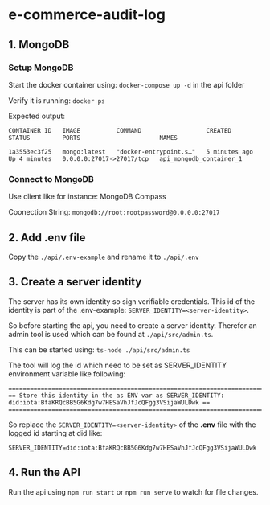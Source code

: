 # e-commerce-audit-log


## 1. MongoDB

### Setup MongoDB

Start the docker container using: `docker-compose up -d` in the api folder

Verify it is running: `docker ps`

Expected output:


```
CONTAINER ID   IMAGE          COMMAND                  CREATED         STATUS         PORTS                      NAMES

1a3553ec3f25   mongo:latest   "docker-entrypoint.s…"   5 minutes ago   Up 4 minutes   0.0.0.0:27017->27017/tcp   api_mongodb_container_1
```
  

### Connect to MongoDB

Use client like for instance: MongoDB Compass

Coonection String: `mongodb://root:rootpassword@0.0.0.0:27017`

## 2. Add .env file
Copy the `./api/.env-example` and rename it to `./api/.env`

## 3. Create a server identity
The server has its own identity so sign verifiable credentials. This id of the identity is part of the .env-example: `SERVER_IDENTITY=<server-identity>`.

So before starting the api, you need to create a server identity. Therefor an admin tool is used which can be found at `./api/src/admin.ts`.

This can be started using: `ts-node ./api/src/admin.ts`

The tool will log the id which need to be set as SERVER_IDENTITY environment variable like following:
```
=====================================================================================================================
== Store this identity in the as ENV var as SERVER_IDENTITY: did:iota:BfaKRQcBB5G6Kdg7w7HESaVhJfJcQFgg3VSijaWULDwk ==
=====================================================================================================================
```

So replace the `SERVER_IDENTITY=<server-identity>` of the __.env__ file with the logged id starting at did like: 

```
SERVER_IDENTITY=did:iota:BfaKRQcBB5G6Kdg7w7HESaVhJfJcQFgg3VSijaWULDwk
```


## 4. Run the API

Run the api using `npm run start` or `npm run serve` to watch for file changes.